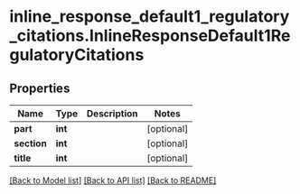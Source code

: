 # inline_response_default1_regulatory_citations.InlineResponseDefault1RegulatoryCitations

## Properties
Name | Type | Description | Notes
------------ | ------------- | ------------- | -------------
**part** | **int** |  | [optional]
**section** | **int** |  | [optional]
**title** | **int** |  | [optional]

[[Back to Model list]](../README.md#documentation-for-models) [[Back to API list]](../README.md#documentation-for-api-endpoints) [[Back to README]](../README.md)
